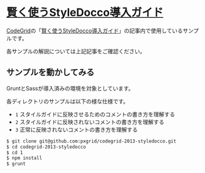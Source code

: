 # [賢く使うStyleDocco導入ガイド](https://app.codegrid.net/entry/styledocco-1)

[CodeGrid](http://www.codegrid.net/)の「[賢く使うStyleDocco導入ガイド](https://app.codegrid.net/entry/styledocco-1)」の記事内で使用しているサンプルです。

各サンプルの解説については上記記事をご確認ください。

## サンプルを動かしてみる

GruntとSassが導入済みの環境を対象としています。

各ディレクトリのサンプルは以下の様な仕様です。

- `1` スタイルガイドに反映させるためのコメントの書き方を理解する
- `2` スタイルガイドに反映されないコメントの書き方を理解する
- `3` 正常に反映されないコメントの書き方を理解する

```sh
$ git clone git@github.com:pxgrid/codegrid-2013-styledocco.git
$ cd codegrid-2013-styledocco
$ cd 1
$ npm install
$ grunt
```
